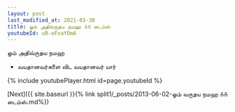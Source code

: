 ```yaml
---
layout: post
last_modified_at: 2021-03-30
title: ஓம் அதிவ்ருதய நமஹ ௧௧ டைம்ஸ்
youtubeId: uR-oFxaYOmA
---
```

 
 
 ஓம் அதிவ்ருதய நமஹ  
 
 -  வயதானவர்களை விட வயதானவர் யார் 
 
  
 
  
 
 
 
 
 
 


{% include youtubePlayer.html id=page.youtubeId %}
 
[Next]({{ site.baseurl }}{% link  split1/_posts/2013-06-02-ஓம் வருதய நமஹ ௧௧ டைம்ஸ்.md%})
 
